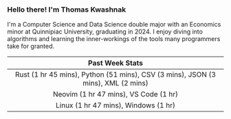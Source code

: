 
### Hello there! I'm Thomas Kwashnak

I'm a Computer Science and Data Science double major with an Economics
minor at Quinnipiac University, graduating in 2024.
I enjoy diving into algorithms and learning the inner-workings of the tools
many programmers take for granted.

| Past Week Stats |
| :---: |
| Rust (1 hr 45 mins), Python (51 mins), CSV (3 mins), JSON (3 mins), XML (2 mins) |
| Neovim (1 hr 47 mins), VS Code (1 hr) |
| Linux (1 hr 47 mins), Windows (1 hr) |

